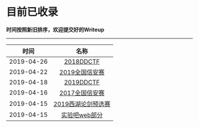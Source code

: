 # 目前已收录

**时间按照新旧排序，欢迎提交好的Writeup** 

---

| 时间 | 名称 |
|:----:|:----:|
|2019-04-26|[2018DDCTF](2018ddctf.html)|
|2019-04-22|[2019全国信安赛](2019national.html)|
|2019-04-18|[2019DDCTF](2019ddctf.html)|
|2019-04-16|[2017全国信安赛](2017national.html)|
|2019-04-15|[2019西湖论剑预选赛](xihulunjian2019.html)|
|2019-04-15|[实验吧web部分](shiyanbar_web.html)|
